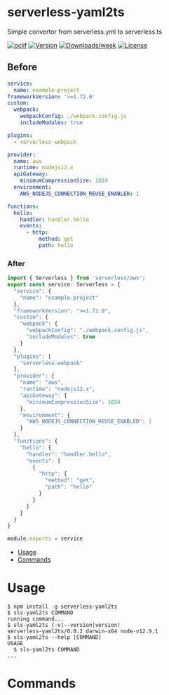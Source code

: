 serverless-yaml2ts
==================

Simple convertor from serverless.yml to serverless.ts

[![oclif](https://img.shields.io/badge/cli-oclif-brightgreen.svg)](https://oclif.io)
[![Version](https://img.shields.io/npm/v/serverless-yaml2ts.svg)](https://npmjs.org/package/serverless-yaml2ts)
[![Downloads/week](https://img.shields.io/npm/dw/serverless-yaml2ts.svg)](https://npmjs.org/package/serverless-yaml2ts)
[![License](https://img.shields.io/npm/l/serverless-yaml2ts.svg)](https://github.com/npm/serverless-yaml2ts/blob/master/package.json)

## Before
```yaml
service:
  name: example-project
frameworkVersion: '>=1.72.0'
custom:
  webpack:
    webpackConfig: ./webpack.config.js
    includeModules: true

plugins:
  - serverless-webpack

provider:
  name: aws
  runtime: nodejs12.x
  apiGateway:
    minimumCompressionSize: 1024
  environment:
    AWS_NODEJS_CONNECTION_REUSE_ENABLED: 1

functions:
  hello:
    handler: handler.hello
    events:
      - http:
          method: get
          path: hello

```

### After

```typescript
import { Serverless } from 'serverless/aws';
export const service: Serverless = {
  "service": {
    "name": "example-project"
  },
  "frameworkVersion": ">=1.72.0",
  "custom": {
    "webpack": {
      "webpackConfig": "./webpack.config.js",
      "includeModules": true
    }
  },
  "plugins": [
    "serverless-webpack"
  ],
  "provider": {
    "name": "aws",
    "runtime": "nodejs12.x",
    "apiGateway": {
      "minimumCompressionSize": 1024
    },
    "environment": {
      "AWS_NODEJS_CONNECTION_REUSE_ENABLED": 1
    }
  },
  "functions": {
    "hello": {
      "handler": "handler.hello",
      "events": [
        {
          "http": {
            "method": "get",
            "path": "hello"
          }
        }
      ]
    }
  }
}

module.exports = service
```

<!-- toc -->
* [Usage](#usage)
* [Commands](#commands)
<!-- tocstop -->
# Usage


<!-- usage -->
```sh-session
$ npm install -g serverless-yaml2ts
$ sls-yaml2ts COMMAND
running command...
$ sls-yaml2ts (-v|--version|version)
serverless-yaml2ts/0.0.2 darwin-x64 node-v12.9.1
$ sls-yaml2ts --help [COMMAND]
USAGE
  $ sls-yaml2ts COMMAND
...
```

<!-- usagestop -->
# Commands
<!-- commands -->

<!-- commandsstop -->

